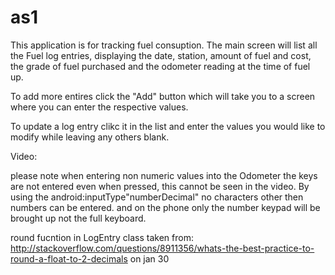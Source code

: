 # as1

This application is for tracking fuel consuption.
The main screen will list all the Fuel log entries, displaying the date, station, amount of fuel and cost, the grade of fuel purchased
and the odometer reading at the time of fuel up.

To add more entires click the "Add" button which will take you to a screen where you can enter the respective values.

To update a log entry clikc it in the list and enter the values you would like to modify while leaving any others blank.


Video:

please note when entering non numeric values into the Odometer the keys are not entered even when pressed, this cannot be seen
in the video. By using the android:inputType"numberDecimal" no characters other then numbers can be entered. and on the phone only the
number keypad will be brought up not the full keyboard.

round fucntion in LogEntry class taken from:
http://stackoverflow.com/questions/8911356/whats-the-best-practice-to-round-a-float-to-2-decimals
on jan 30
